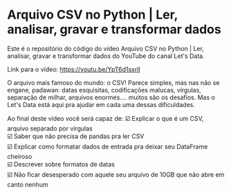 # Arquivo CSV no Python | Ler, analisar, gravar e transformar dados

Este é o repositório do código do vídeo Arquivo CSV no Python | Ler, analisar, gravar e transformar dados do YouTube do canal Let's Data.

Link para o vídeo: https://youtu.be/YpT6d1sxrlI

O arquivo mais famoso do mundo: o CSV! Parece simples, mas nas não se engane, padawan: datas esquisitas, codificações malucas, vírgulas, separação de milhar, arquivos enormes.... muitos são os desafios. Mas o Let's Data está aqui pra ajudar em cada uma dessas dificuldades.

Ao final deste vídeo você será capaz de:
☑️ Explicar o que é um CSV, arquivo separado por vírgulas  
☑️ Saber que não precisa de pandas pra ler CSV  
☑️ Explicar como formatar dados de entrada pra deixar seu DataFrame cheiroso  
☑️ Descrever sobre formatos de datas  
☑️ Não ficar desesperado com aquele seu arquivo de 10GB que não abre em canto nenhum  
